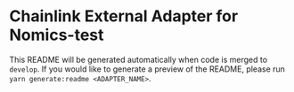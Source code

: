 # Chainlink External Adapter for Nomics-test

This README will be generated automatically when code is merged to `develop`. If you would like to generate a preview of the README, please run `yarn generate:readme <ADAPTER_NAME>`.
